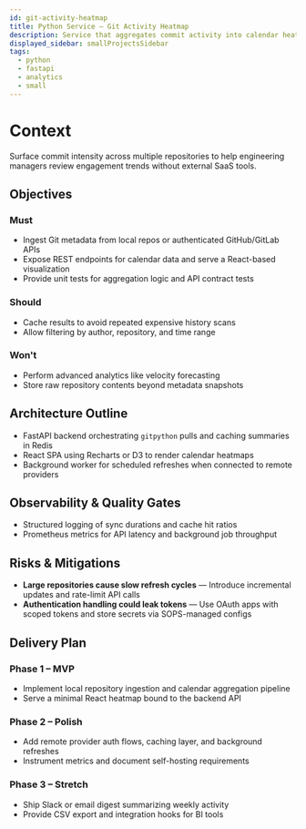 ```yaml
---
id: git-activity-heatmap
title: Python Service – Git Activity Heatmap
description: Service that aggregates commit activity into calendar heatmaps.
displayed_sidebar: smallProjectsSidebar
tags:
  - python
  - fastapi
  - analytics
  - small
---
```


# Context

Surface commit intensity across multiple repositories to help engineering managers review engagement trends without external SaaS tools.

## Objectives

### Must
- Ingest Git metadata from local repos or authenticated GitHub/GitLab APIs
- Expose REST endpoints for calendar data and serve a React-based visualization
- Provide unit tests for aggregation logic and API contract tests

### Should
- Cache results to avoid repeated expensive history scans
- Allow filtering by author, repository, and time range

### Won't
- Perform advanced analytics like velocity forecasting
- Store raw repository contents beyond metadata snapshots

## Architecture Outline

- FastAPI backend orchestrating `gitpython` pulls and caching summaries in Redis
- React SPA using Recharts or D3 to render calendar heatmaps
- Background worker for scheduled refreshes when connected to remote providers

## Observability & Quality Gates

- Structured logging of sync durations and cache hit ratios
- Prometheus metrics for API latency and background job throughput

## Risks & Mitigations

- **Large repositories cause slow refresh cycles** — Introduce incremental updates and rate-limit API calls
- **Authentication handling could leak tokens** — Use OAuth apps with scoped tokens and store secrets via SOPS-managed configs

## Delivery Plan

### Phase 1 – MVP
- Implement local repository ingestion and calendar aggregation pipeline
- Serve a minimal React heatmap bound to the backend API

### Phase 2 – Polish
- Add remote provider auth flows, caching layer, and background refreshes
- Instrument metrics and document self-hosting requirements

### Phase 3 – Stretch
- Ship Slack or email digest summarizing weekly activity
- Provide CSV export and integration hooks for BI tools
